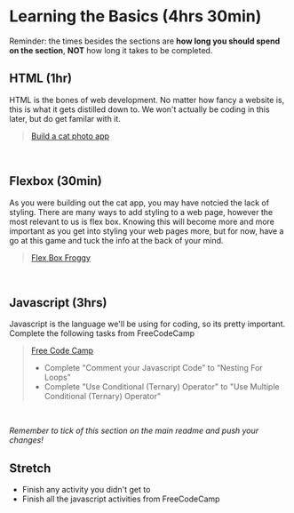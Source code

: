 # Learning the Basics (4hrs 30min)

Reminder: the times besides the sections are **how long you should spend on the section**, **NOT** how long it takes to be completed.

## HTML (1hr)

HTML is the bones of web development. No matter how fancy a website is, this is what it gets distilled down to. We won't actually be coding in this later, but do get familar with it.

> [Build a cat photo app](https://www.freecodecamp.org/learn/2022/responsive-web-design/#learn-html-by-building-a-cat-photo-app)

<br/>

## Flexbox (30min)

As you were building out the cat app, you may have notcied the lack of styling. There are many ways to add styling to a web page, however the most relevant to us is flex box. Knowing this will become more and more important as you get into styling your web pages more, but for now, have a go at this game and tuck the info at the back of your mind.

> [Flex Box Froggy](https://flexboxfroggy.com/)

<br/>

## Javascript (3hrs)

Javascript is the language we'll be using for coding, so its pretty important. Complete the following tasks from FreeCodeCamp

> [Free Code Camp](https://www.freecodecamp.org/learn/javascript-algorithms-and-data-structures/#basic-javascript)
>
> - Complete "Comment your Javascript Code” to “Nesting For Loops”
> - Complete "Use Conditional (Ternary) Operator" to "Use Multiple Conditional (Ternary) Operator"

<br/>

_Remember to tick of this section on the main readme and push your changes!_

## Stretch

- Finish any activity you didn't get to
- Finish all the javascript activities from FreeCodeCamp
